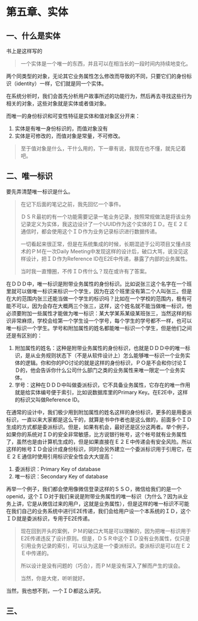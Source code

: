 # 第五章、实体

## 一、什么是实体

书上是这样写的

> 一个实体是一个唯一的东西，并且可以在相当长的一段时间内持续地变化。

两个同类型的对象，无论其它业务属性怎么修改而导致的不同，只要它们的身份标识（identity）一样，它们就是同一个实体。

在系统分析时，我们会首先分析用户故事所述的功能行为，然后再去寻找这些行为相关的对象，这些对象就是实体或者值对象。

而唯一的身份标识和可变性特征是实体和值对象区分开来：

1. 实体是有唯一身份标识的，而值对象没有
2. 实体是可修改的，而值对象是常量，不可修改。

> 至于值对象是什么，干什么用的，下一章有说，我现在也不懂，就先记着吧。



## 二、唯一标识

要先弄清楚唯一标识是什么。

> 在记下后面的笔记之前，我先回忆一个事件。
>
> ＤＳＲ最初的有一个功能需要记录一笔业务记录，按照常规做法是将该业务记录定义为实体，我这边设计了一个UUID作为这个实体的ＩＤ。在Ｅ２Ｅ通信时，都会使用这个ＩＤ作为业务记录标识进行数据传递。
>
> 一切看起来很正常，但是在系统集成的时候，长期混迹于公司项目又懂点技术的ＰＭ在一次Daily Meeting中发现这样的设计后，破口大骂，说没见这样设计，把ＩＤ作为Reference ID在E2E中传递，暴露了内部的业务属性。
>
> 当时我一直懵圈，不传ＩＤ传什么？现在或许有了答案。



在ＤＤＤ中，唯一标识是附带业务属性的身份标识。比如说张三这个名字在一个班里就可以做唯一标识来标识一个学生，因为在这个班里没有第二个人叫张三。但是在大的范围内张三还能当做一个学生的标识吗？比如在一个学校的范围内，极有可能不可以，因为会存在大概两三个张三，这样，这个姓名就不能当做唯一标识，他必须要附加一些属性才能做为唯一标识：某大学某系某级某班张三，当然这样的标识非常麻烦，学校会给第一个学生设一个学号，每个学生的学号都不一样，也可以唯一标识一个学生。学号和附加属性的姓名都能唯一标识一个学生，但是他们之间还是有区别的：

1. 附加属性的姓名：这种是附带业务属性的身份标识，也就是ＤＤＤ中的唯一标识，是从业务规则状态下（不是从软件设计上）怎么能够唯一标识一个业务实体的逻辑。你和你的PO讨论的就是这样的身份标识，ＰＯ是不会和你讨论ＩＤ的，他会告诉你什么公司什么部门之类的业务属性来唯一限定一个业务实体。
2. 学号：这种在ＤＤＤ中叫做委派标识，它不具备业务属性，它存在的唯一作用就是给实体编号便于索引，比如说数据库里的Primary Key。在E2E中，这样的标识又叫做Reference ID。

在通常的设计中，我们极少用到附加属性的姓名这样的身份标识，更多的是用委派标识，一直以来大家都是这么干的，就算是书中作者也是这么做的，前面多个ＩＤ生成的方式都是委派标识。但是，如果有机会，最好还是区分这两者。举个例子，如果你的系统对ＩＤ的安全非常敏感，比方说银行帐号，这个帐号就有业务属性了，虽然也是由计算机生成的，但是如果直接在Ｅ２Ｅ中传递会有安全风险。所以这样的帐号ＩＤ会设计成身份标识，同时会另外建立一个委派标识用于引用它，在Ｅ２Ｅ通信时使用引用标识安全性会大大提高：

1. 委派标识：Primary Key of database
2. 唯一标识：Secondary Key of database

再举一个例子，我们都会使用像微信登录这样的ＳＳＯ，微信给我们的是一个openid，这个ＩＤ对于我们来说是附带业务属性的唯一标识（为什么？因为从业务上讲，它是从微信过来的用户，这就是业务属性），但是这样的唯一标识不可能在我们自己的业务系统中进行E2E传递，我们会给用户设一个本系统的ＩＤ，这个ＩＤ就是委派标识，专用于E2E传递。

> 现在回到开头的案例，ＰＭ的破口大骂是可以理解的，因为把唯一标识用于E2E传递违反了设计原则。但是，ＤＳＲ中这个ＩＤ没有业务属性，仅只是引用业务记录的索引，可以认为这是一个委派标识。委派标识是可以在Ｅ２Ｅ中传递的。
>
> 所以设计是没有问题的（巧合），而ＰＭ是没有深入了解而产生的误会。
>
> 当然，你是大佬，听听就好。

当然，我也想不到，一个ＩＤ都这么讲究。



## 三、